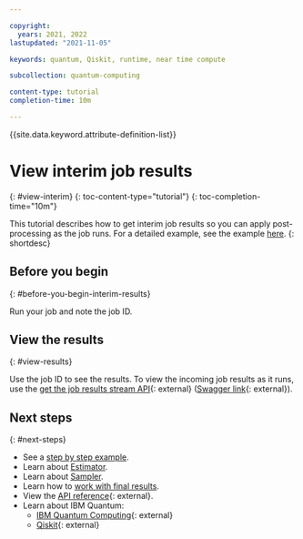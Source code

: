 ```yaml
---

copyright:
  years: 2021, 2022
lastupdated: "2021-11-05"

keywords: quantum, Qiskit, runtime, near time compute

subcollection: quantum-computing

content-type: tutorial
completion-time: 10m

---
```


{{site.data.keyword.attribute-definition-list}}

# View interim job results
{: #view-interim}
{: toc-content-type="tutorial"}
{: toc-completion-time="10m"}

This tutorial describes how to get interim job results so you can apply post-processing as the job runs. For a detailed example, see the example [here](/docs/quantum-computing?topic=quantum-computing-example).
{: shortdesc}

## Before you begin
{: #before-you-begin-interim-results}

Run your job and note the job ID.



## View the results
{: #view-results}

Use the job ID to see the results. To view the incoming job results as it runs, use the [get the job results stream API](/apidocs/quantum-computing#get-stream-job-logs-jid){: external} ([Swagger link](https://us-east.quantum-computing.cloud.ibm.com/openapi/#/Jobs/get_stream_job_logs_jid){: external}).

## Next steps
{: #next-steps}

- See a [step by step example](/docs/quantum-computing?topic=quantum-computing-example).
- Learn about [Estimator](/docs/quantum-computing?topic=quantum-computing-estimator).
- Learn about [Sampler](/docs/quantum-computing?topic=quantum-computing-sampler).
- Learn how to [work with final results](/docs/quantum-computing?topic=quantum-computing-results).
- View the [API reference](/apidocs/quantum-computing/quantum-computing){: external}.
- Learn about IBM Quantum:
    - [IBM Quantum Computing](https://www.ibm.com/quantum-computing/){: external}
    - [Qiskit](https://qiskit.org/){: external}

